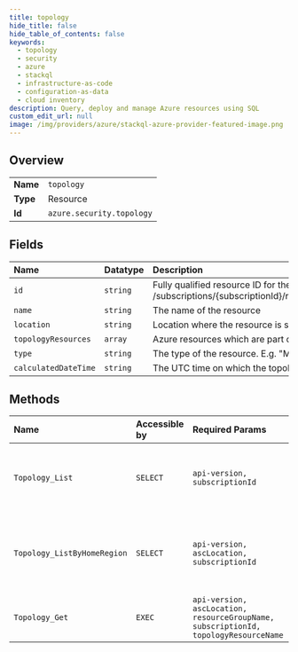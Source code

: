 ```yaml
---
title: topology
hide_title: false
hide_table_of_contents: false
keywords:
  - topology
  - security
  - azure    
  - stackql
  - infrastructure-as-code
  - configuration-as-data
  - cloud inventory
description: Query, deploy and manage Azure resources using SQL
custom_edit_url: null
image: /img/providers/azure/stackql-azure-provider-featured-image.png
---
```

  
    

## Overview
<table><tbody>
<tr><td><b>Name</b></td><td><code>topology</code></td></tr>
<tr><td><b>Type</b></td><td>Resource</td></tr>
<tr><td><b>Id</b></td><td><code>azure.security.topology</code></td></tr>
</tbody></table>

## Fields
| Name | Datatype | Description |
|:-----|:---------|:------------|
| `id` | `string` | Fully qualified resource ID for the resource. Ex - /subscriptions/{subscriptionId}/resourceGroups/{resourceGroupName}/providers/{resourceProviderNamespace}/{resourceType}/{resourceName} |
| `name` | `string` | The name of the resource |
| `location` | `string` | Location where the resource is stored |
| `topologyResources` | `array` | Azure resources which are part of this topology resource |
| `type` | `string` | The type of the resource. E.g. "Microsoft.Compute/virtualMachines" or "Microsoft.Storage/storageAccounts" |
| `calculatedDateTime` | `string` | The UTC time on which the topology was calculated |
## Methods
| Name | Accessible by | Required Params | Description |
|:-----|:--------------|:----------------|:------------|
| `Topology_List` | `SELECT` | `api-version, subscriptionId` | Gets a list that allows to build a topology view of a subscription. |
| `Topology_ListByHomeRegion` | `SELECT` | `api-version, ascLocation, subscriptionId` | Gets a list that allows to build a topology view of a subscription and location. |
| `Topology_Get` | `EXEC` | `api-version, ascLocation, resourceGroupName, subscriptionId, topologyResourceName` | Gets a specific topology component. |
